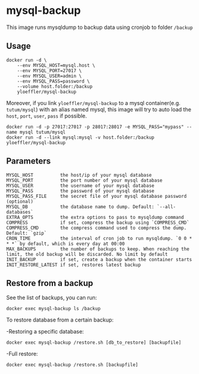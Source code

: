 # mysql-backup

This image runs mysqldump to backup data using cronjob to folder `/backup`

## Usage

    docker run -d \
        --env MYSQL_HOST=mysql.host \
        --env MYSQL_PORT=27017 \
        --env MYSQL_USER=admin \
        --env MYSQL_PASS=password \
        --volume host.folder:/backup
        yloeffler/mysql-backup

Moreover, if you link `yloeffler/mysql-backup` to a mysql container(e.g. `tutum/mysql`) with an alias named mysql, this image will try to auto load the `host`, `port`, `user`, `pass` if possible.

    docker run -d -p 27017:27017 -p 28017:28017 -e MYSQL_PASS="mypass" --name mysql tutum/mysql
    docker run -d --link mysql:mysql -v host.folder:/backup yloeffler/mysql-backup

## Parameters

    MYSQL_HOST          the host/ip of your mysql database
    MYSQL_PORT          the port number of your mysql database
    MYSQL_USER          the username of your mysql database
    MYSQL_PASS          the password of your mysql database
    MYSQL_PASS_FILE     the secret file of your mysql database password (optional)
    MYSQL_DB            the database name to dump. Default: `--all-databases`
    EXTRA_OPTS          the extra options to pass to mysqldump command
    COMPRESS            if set, compress the backup using `COMPRESS_CMD`
    COMPRESS_CMD        the compress command used to compress the dump. Default: `gzip`
    CRON_TIME           the interval of cron job to run mysqldump. `0 0 * * *` by default, which is every day at 00:00
    MAX_BACKUPS         the number of backups to keep. When reaching the limit, the old backup will be discarded. No limit by default
    INIT_BACKUP         if set, create a backup when the container starts
    INIT_RESTORE_LATEST if set, restores latest backup

## Restore from a backup

See the list of backups, you can run:

    docker exec mysql-backup ls /backup

To restore database from a certain backup:

-Restoring a specific database:

    docker exec mysql-backup /restore.sh [db_to_restore] [backupfile]

-Full restore:

    docker exec mysql-backup /restore.sh [backupfile]

